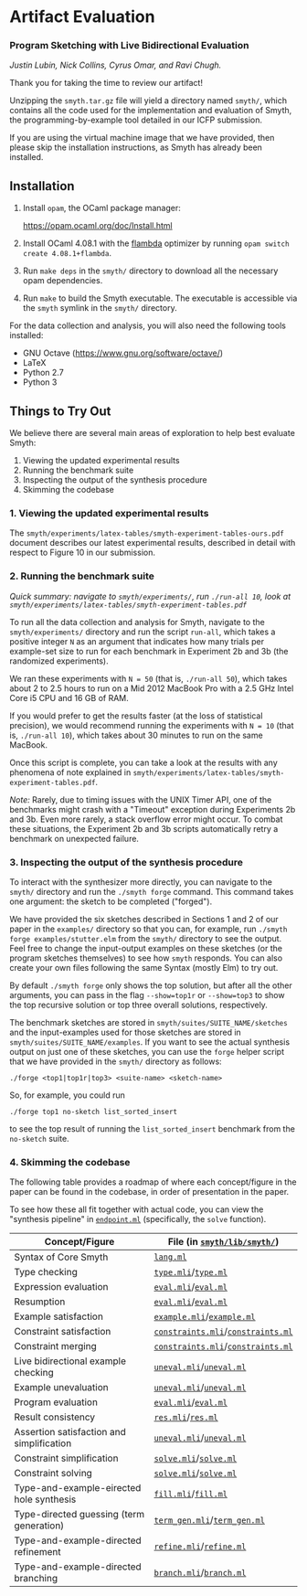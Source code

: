 # Artifact Evaluation

### Program Sketching with Live Bidirectional Evaluation

_Justin Lubin, Nick Collins, Cyrus Omar, and Ravi Chugh._

Thank you for taking the time to review our artifact!

Unzipping the `smyth.tar.gz` file will yield a directory named `smyth/`, which
contains all the code used for the implementation and evaluation of Smyth, the
programming-by-example tool detailed in our ICFP submission.

If you are using the virtual machine image that we have provided, then please
skip the installation instructions, as Smyth has already been installed.

## Installation

1. Install `opam`, the OCaml package manager:

     https://opam.ocaml.org/doc/Install.html

2. Install OCaml 4.08.1 with the
   [flambda](https://caml.inria.fr/pub/docs/manual-ocaml/flambda.html)
   optimizer by running `opam switch create 4.08.1+flambda`.

3. Run `make deps` in the `smyth/` directory to download all the necessary opam
   dependencies.

4. Run `make` to build the Smyth executable. The executable is accessible via
   the `smyth` symlink in the `smyth/` directory.

For the data collection and analysis, you will also need the following tools
installed:

  - GNU Octave (https://www.gnu.org/software/octave/)
  - LaTeX
  - Python 2.7
  - Python 3

## Things to Try Out

We believe there are several main areas of exploration to help best evaluate
Smyth:

1. Viewing the updated experimental results
2. Running the benchmark suite
3. Inspecting the output of the synthesis procedure
4. Skimming the codebase

### 1. Viewing the updated experimental results

The `smyth/experiments/latex-tables/smyth-experiment-tables-ours.pdf` document
describes our latest experimental results, described in detail with respect to
Figure 10 in our submission.

### 2. Running the benchmark suite

_*Quick summary*: navigate to `smyth/experiments/`, run `./run-all 10`, look at
`smyth/experiments/latex-tables/smyth-experiment-tables.pdf`_

To run all the data collection and analysis for Smyth, navigate to the
`smyth/experiments/` directory and run the script `run-all`, which takes a
positive integer `N` as an argument that indicates how many trials per
example-set size to run for each benchmark in Experiment 2b and 3b (the
randomized experiments).

We ran these experiments with `N = 50` (that is, `./run-all 50`), which takes
about 2 to 2.5 hours to run on a Mid 2012 MacBook Pro with a 2.5 GHz Intel Core
i5 CPU and 16 GB of RAM.

If you would prefer to get the results faster (at the loss of statistical
precision), we would recommend running the experiments with `N = 10` (that is,
`./run-all 10`), which takes about 30 minutes to run on the same MacBook.

Once this script is complete, you can take a look at the results with any
phenomena of note explained in
`smyth/experiments/latex-tables/smyth-experiment-tables.pdf`.

*Note:* Rarely, due to timing issues with the UNIX Timer API, one of the
benchmarks might crash with a "Timeout" exception during Experiments 2b and 3b.
Even more rarely, a stack overflow error might occur. To combat these
situations, the Experiment 2b and 3b scripts automatically retry a benchmark on
unexpected failure.

### 3. Inspecting the output of the synthesis procedure

To interact with the synthesizer more directly, you can navigate to the `smyth/`
directory and run the `./smyth forge` command. This command takes one argument:
the sketch to be completed ("forged").

We have provided the six sketches described in Sections 1 and 2 of our paper in
the `examples/` directory so that you can, for example, run `./smyth forge
examples/stutter.elm` from the `smyth/` directory to see the output. Feel free
to change the input-output examples on these sketches (or the program sketches
themselves) to see how `smyth` responds. You can also create your own files
following the same Syntax (mostly Elm) to try out.

By default `./smyth forge` only shows the top solution, but after all the other
arguments, you can pass in the flag `--show=top1r` or `--show=top3` to show the
top recursive solution or top three overall solutions, respectively.

The benchmark sketches are stored in `smyth/suites/SUITE_NAME/sketches` and the
input-examples used for those sketches are stored in
`smyth/suites/SUITE_NAME/examples`. If you want to see the actual synthesis
output on just one of these sketches, you can use the `forge` helper script that
we have provided in the `smyth/` directory as follows:

  `./forge <top1|top1r|top3> <suite-name> <sketch-name>`

So, for example, you could run

  `./forge top1 no-sketch list_sorted_insert`

to see the top result of running the `list_sorted_insert` benchmark from the
`no-sketch` suite.

### 4. Skimming the codebase

The following table provides a roadmap of where each concept/figure in the paper
can be found in the codebase, in order of presentation in the paper.

To see how these all fit together with actual code, you can view the "synthesis
pipeline" in [`endpoint.ml`](smyth/lib/smyth/endpoint.ml) (specifically, the `solve`
function).

| Concept/Figure                              | File (in [`smyth/lib/smyth/`](smyth/lib/smyth/))
| ------------------------------------------- | ------------------------------
| Syntax of Core Smyth                        | [`lang.ml`](smyth/lib/smyth/lang.ml)
| Type checking                               | [`type.mli`](smyth/lib/smyth/type.mli)/[`type.ml`](smyth/lib/smyth/type.ml)
| Expression evaluation                       | [`eval.mli`](smyth/lib/smyth/eval.mli)/[`eval.ml`](smyth/lib/smyth/eval.ml)
| Resumption                                  | [`eval.mli`](smyth/lib/smyth/eval.mli)/[`eval.ml`](smyth/lib/smyth/eval.ml)
| Example satisfaction                        | [`example.mli`](smyth/lib/smyth/example.mli)/[`example.ml`](smyth/lib/smyth/example.ml)
| Constraint satisfaction                     | [`constraints.mli`](smyth/lib/smyth/constraints.mli)/[`constraints.ml`](smyth/lib/smyth/constraints.ml)
| Constraint merging                          | [`constraints.mli`](smyth/lib/smyth/constraints.mli)/[`constraints.ml`](smyth/lib/smyth/constraints.ml)
| Live bidirectional example checking         | [`uneval.mli`](smyth/lib/smyth/uneval.mli)/[`uneval.ml`](smyth/lib/smyth/uneval.ml)
| Example unevaluation                        | [`uneval.mli`](smyth/lib/smyth/uneval.mli)/[`uneval.ml`](smyth/lib/smyth/uneval.ml)
| Program evaluation                          | [`eval.mli`](smyth/lib/smyth/eval.mli)/[`eval.ml`](smyth/lib/smyth/eval.ml)
| Result consistency                          | [`res.mli`](smyth/lib/smyth/res.mli)/[`res.ml`](smyth/lib/smyth/res.ml)
| Assertion satisfaction and simplification   | [`uneval.mli`](smyth/lib/smyth/uneval.mli)/[`uneval.ml`](smyth/lib/smyth/uneval.ml)
| Constraint simplification                   | [`solve.mli`](smyth/lib/smyth/solve.mli)/[`solve.ml`](smyth/lib/smyth/solve.ml)
| Constraint solving                          | [`solve.mli`](smyth/lib/smyth/solve.mli)/[`solve.ml`](smyth/lib/smyth/solve.ml)
| Type-and-example-eirected hole synthesis    | [`fill.mli`](smyth/lib/smyth/fill.mli)/[`fill.ml`](smyth/lib/smyth/fill.ml)
| Type-directed guessing (term generation)    | [`term_gen.mli`](smyth/lib/smyth/term_gen.mli)/[`term_gen.ml`](smyth/lib/smyth/term_gen.ml)
| Type-and-example-directed refinement        | [`refine.mli`](smyth/lib/smyth/refine.mli)/[`refine.ml`](smyth/lib/smyth/refine.ml)
| Type-and-example-directed branching         | [`branch.mli`](smyth/lib/smyth/branch.mli)/[`branch.ml`](smyth/lib/smyth/branch.ml)
